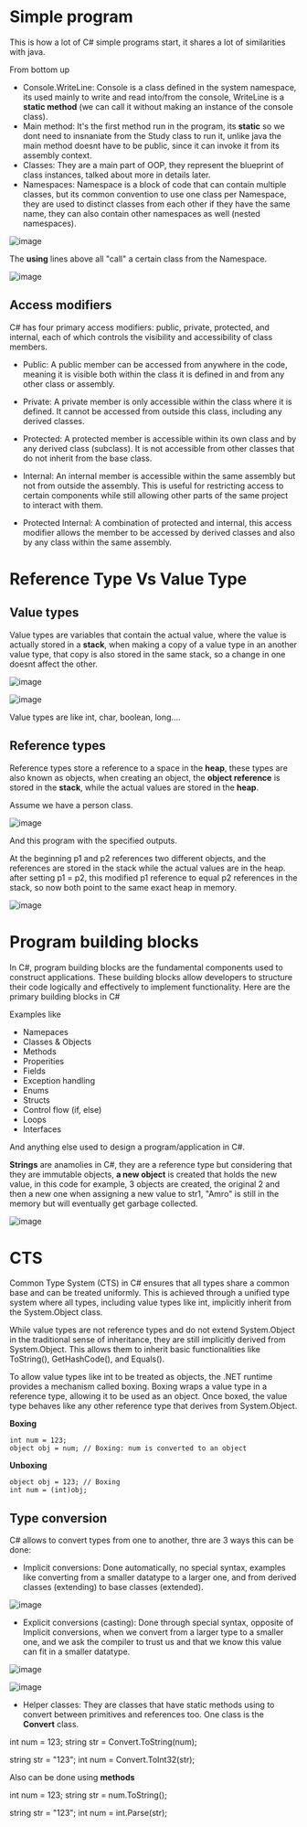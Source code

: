 # Simple program

This is how a lot of C# simple programs start, it shares a lot of similarities with java.

From bottom up

- Console.WriteLine: Console is a class defined in the system namespace, its used mainly to write and read into/from the console, WriteLine is a **static method** (we can call it without making an instance of the console class).
- Main method: It's the first method run in the program, its **static** so we dont need to insnaniate from the Study class to run it, unlike java the main method doesnt have to be public, since it can invoke it from its assembly context.
- Classes: They are a main part of OOP, they represent the blueprint of class instances, talked about more in details later.
- Namespaces: Namespace is a block of code that can contain multiple classes, but its common convention to use one class per Namespace, they are used to distinct classes from each other if they have the same name, they can also contain other namespaces as well (nested namespaces).

![image](https://github.com/user-attachments/assets/0ccea3ba-5b35-4023-8709-1911a3faedc1)

The **using** lines above all "call" a certain class from the Namespace.

![image](https://github.com/user-attachments/assets/5a3d8184-5cb6-4b82-97e0-7f05b1bee1e3)

## Access modifiers

C# has four primary access modifiers: public, private, protected, and internal, each of which controls the visibility and accessibility of class members.

- Public: A public member can be accessed from anywhere in the code, meaning it is visible both within the class it is defined in and from any other class or assembly.
  
- Private: A private member is only accessible within the class where it is defined. It cannot be accessed from outside this class, including any derived classes.

- Protected: A protected member is accessible within its own class and by any derived class (subclass). It is not accessible from other classes that do not inherit from the base class.

- Internal: An internal member is accessible within the same assembly but not from outside the assembly. This is useful for restricting access to certain components while still allowing other parts of the same project to interact with them.

- Protected Internal: A combination of protected and internal, this access modifier allows the member to be accessed by derived classes and also by any class within the same assembly.

# Reference Type Vs Value Type 

## Value types

Value types are variables that contain the actual value, where the value is actually stored in a **stack**, when making a copy of a value type in an another value type, that copy is also stored in the same stack, so a change in one doesnt affect the other.

![image](https://github.com/user-attachments/assets/cb752849-f888-46b6-baf9-8976aae8f74a)

![image](https://github.com/user-attachments/assets/13733577-dbaa-4e45-8d58-89d27db41ea0)

Value types are like int, char, boolean, long....

## Reference types 

Reference types store a reference to a space in the **heap**, these types are also known as objects, when creating an object, the **object reference** is stored in the **stack**, while the actual values are stored in the **heap**.

Assume we have a person class.

![image](https://github.com/user-attachments/assets/e208ea8d-8b33-4304-bcbd-ec53e00fdd91)

And this program with the specified outputs.

At the beginning p1 and p2 references two different objects, and the references are stored in the stack while the actual values are in the heap. after setting p1 = p2, this modified p1 reference to equal p2 references in the stack, so now both point to the same exact heap in memory.

![image](https://github.com/user-attachments/assets/6d899d05-d881-409b-8a42-1b41651597a5)

# Program building blocks

In C#, program building blocks are the fundamental components used to construct applications. These building blocks allow developers to structure their code logically and effectively to implement functionality. Here are the primary building blocks in C#

Examples like 

- Namepaces
- Classes & Objects
- Methods
- Properities
- Fields
- Exception handling
- Enums
- Structs
- Control flow (if, else)
- Loops
- Interfaces

And anything else used to design a program/application in C#.

**Strings** are anamolies in C#, they are a reference type but considering that they are immutable objects, **a new object** is created that holds the new value, in this code for example, 3 objects are created, the original 2 and then a new one when assigning a new value to str1, "Amro" is still in the memory but will eventually get garbage collected.

![image](https://github.com/user-attachments/assets/92c3ca8a-66ca-4355-9e6c-4568ca384aa8)

# CTS

Common Type System (CTS) in C# ensures that all types share a common base and can be treated uniformly. This is achieved through a unified type system where all types, including value types like int, implicitly inherit from the System.Object class.

While value types are not reference types and do not extend System.Object in the traditional sense of inheritance, they are still implicitly derived from System.Object. This allows them to inherit basic functionalities like ToString(), GetHashCode(), and Equals().

To allow value types like int to be treated as objects, the .NET runtime provides a mechanism called boxing. Boxing wraps a value type in a reference type, allowing it to be used as an object. Once boxed, the value type behaves like any other reference type that derives from System.Object.

**Boxing**
```
int num = 123;
object obj = num; // Boxing: num is converted to an object
```
**Unboxing**
```
object obj = 123; // Boxing
int num = (int)obj;
```

## Type conversion

C# allows to convert types from one to another, thre are 3 ways this can be done:

- Implicit conversions: Done automatically, no special syntax, examples like converting from a smaller datatype to a larger one, and from derived classes (extending) to base classes (extended).

![image](https://github.com/user-attachments/assets/2f0c4a7f-5128-476d-8ddb-2c29544f5ec6)

- Explicit conversions (casting): Done through special syntax, opposite of Implicit conversions, when we convert from a larger type to a smaller one, and we ask the compiler to trust us and that we know this value can fit in a smaller datatype.

 ![image](https://github.com/user-attachments/assets/92624e1c-89c8-4566-b3ea-f06b8f8cf1a6)

![image](https://github.com/user-attachments/assets/f9eea940-1303-4e2e-ac6b-3642008555d1)

- Helper classes: They are classes that have static methods using to convert between primitives and references too. One class is the **Convert** class.

int num = 123;
string str = Convert.ToString(num);

string str = "123";
int num = Convert.ToInt32(str);

Also can be done using **methods**

int num = 123;
string str = num.ToString();

string str = "123";
int num = int.Parse(str);
